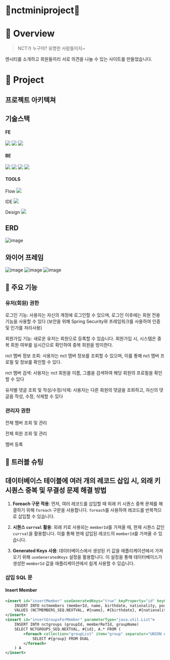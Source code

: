 # 💚nctminiproject💚

# 🚩 Overview
> NCT가 누구야? 유명한 사람들이지~
> 
엔시티를 소개하고 회원들끼리 서로 의견을 나눌 수 있는 사이트를 만들었습니다.

# 👀 Project
## 프로젝트 아키텍쳐

## 기술스택
#### FE
<img src="https://img.shields.io/badge/javascript-F7DF1E?style=for-the-badge&logo=javascript&logoColor=black"> <img src="https://img.shields.io/badge/bootstrap-7952B3?style=for-the-badge&logo=bootstrap&logoColor=white">
<img src="https://img.shields.io/badge/css-1572B6?style=for-the-badge&logo=css3&logoColor=white">

#### BE
<img src="https://img.shields.io/badge/java-007396?style=for-the-badge&logo=java&logoColor=white"> <img src="https://img.shields.io/badge/oracle-F80000?style=for-the-badge&logo=oracle&logoColor=white"> <img src="https://img.shields.io/badge/spring-6DB33F?style=for-the-badge&logo=spring&logoColor=white"> 
<img src="https://img.shields.io/badge/apache tomcat-F8DC75?style=for-the-badge&logo=apachetomcat&logoColor=white">

#### TOOLS
Flow <img src="https://img.shields.io/badge/github-181717?style=for-the-badge&logo=github&logoColor=white"> 

IDE <img src="https://img.shields.io/badge/eclipse ide-2C2255?style=for-the-badge&logo=eclipse ide&logoColor=white">

Design <img src="https://img.shields.io/badge/figma-F24E1E?style=for-the-badge&logo=figma&logoColor=white">

## ERD
![image](https://github.com/simidot/nctminiproject/assets/114278754/54fcc3d5-afed-4b27-9762-2b14da8abea9)

## 와이어 프레임
![image](https://github.com/simidot/nctminiproject/assets/114278754/806cf5d0-b14e-47bc-96bd-64e00adb88f5)
![image](https://github.com/simidot/nctminiproject/assets/114278754/d9302fe2-c899-4055-8f0c-1d96dac8d6fb)
![image](https://github.com/simidot/nctminiproject/assets/114278754/078e685d-b0c2-4dee-bcb7-00fe2c6c8527)


## 📍 주요 기능
### 유저(회원) 권한

로그인 기능: 
    사용자는 자신의 계정에 로그인할 수 있으며, 로그인 이후에는 회원 전용 기능을 사용할 수 있다 
    (보안을 위해 Spring Security와 프레임워크를 사용하여 인증 및 인가를 처리사용)

회원가입 기능: 
    새로운 유저는 회원으로 등록할 수 있습니다. 회원가입 시, 시스템은 중복 회원 여부를 실시간으로 확인하여 중복 회원을 방지한다.

nct 멤버 정보 조회: 
    사용자는 nct 맴버 정보를 조회할 수 있으며, 이를 통해 nct 맴버 프로필 및 정보를 확인할 수 있다.

nct 멤버 검색: 
    사용자는 nct 회원을 이름, 그룹을 검색하여 해당 회원의 프로필을 확인할 수 있다

유저별 댓글 조회 및 작성/수정/삭제: 
    사용자는 다른 회원의 댓글을 조회하고, 자신의 댓글을 작성, 수정, 삭제할 수 있다

### 관리자 권한
전체 멤버 조회 및 관리

전체 회원 조회 및 관리

멤버 등록


## 💊 트러블 슈팅
## 데이터베이스 테이블에 여러 개의 레코드 삽입 시, 외래 키 시퀀스 중복 및 무결성 문제 해결 방법

1. **Foreach 구문 적용**: 먼저, 여러 레코드를 삽입할 때 외래 키 시퀀스 중복 문제를 해결하기 위해 `foreach` 구문을 사용합니다. `foreach`를 사용하여 레코드를 반복적으로 삽입할 수 있습니다.

2. **시퀀스 `currval` 활용**: 외래 키로 사용되는 `memberId`를 가져올 때, 현재 시퀀스 값인 `currval`을 활용합니다. 이를 통해 현재 삽입된 레코드의 `memberId`를 가져올 수 있습니다.

3. **Generated Keys 사용**: 데이터베이스에서 생성된 키 값을 애플리케이션에서 가져오기 위해 `useGeneratedKeys` 설정을 활용합니다. 이 설정을 통해 데이터베이스가 생성한 `memberId` 값을 애플리케이션에서 쉽게 사용할 수 있습니다.

### 삽입 SQL 문

#### Insert Member

```xml
<insert id="insertMember" useGeneratedKeys="true" keyProperty="id" keyColumn="memberId">
    INSERT INTO nctmembers (memberId, name, birthdate, nationality, position, mbti, image, regdate)
    VALUES (NCTMEMBERS_SEQ.NEXTVAL, #{name}, #{birthdate}, #{nationality}, #{position}, #{mbti}, #{image}, SYSDATE)
</insert>
<insert id="insertGroupsForMember" parameterType="java.util.List">
    INSERT INTO nctgroups (groupId, memberRefId, groupName)
    SELECT NCTGROUPS_SEQ.NEXTVAL, #{id}, A.* FROM (
        <foreach collection="groupList" item="group" separator="UNION ALL">
            SELECT #{group} FROM DUAL
        </foreach>
    ) A
</insert>
